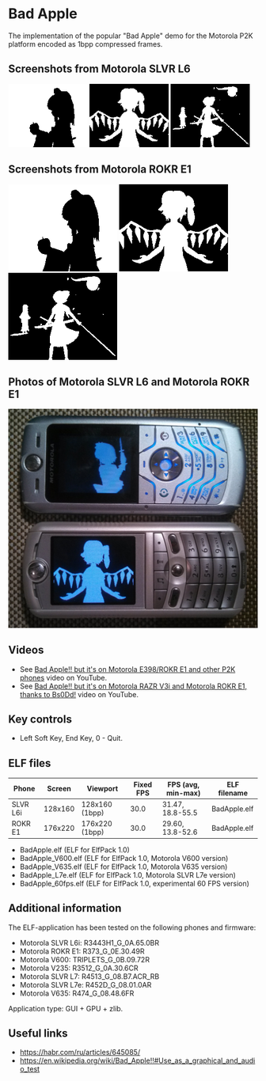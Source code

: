 Bad Apple
=========

The implementation of the popular "Bad Apple" demo for the Motorola P2K platform encoded as 1bpp compressed frames.

## Screenshots from Motorola SLVR L6

![Screenshot of Bad Apple from Motorola L6 1](../images/Screenshot_BadApple_L6_1.png) ![Screenshot of Bad Apple from Motorola L6 2](../images/Screenshot_BadApple_L6_2.png) ![Screenshot of Bad Apple from Motorola L6 3](../images/Screenshot_BadApple_L6_3.png)

## Screenshots from Motorola ROKR E1

![Screenshot of Bad Apple from Motorola E1 1](../images/Screenshot_BadApple_E1_1.png) ![Screenshot of Bad Apple from Motorola E1 2](../images/Screenshot_BadApple_E1_2.png) ![Screenshot of Bad Apple from Motorola E1 3](../images/Screenshot_BadApple_E1_3.png)

## Photos of Motorola SLVR L6 and Motorola ROKR E1

![Photo of Bad Apple on Motorola L6 and Motorola E1 1](../images/Photo_BadApple_L6_E1_1.jpg)

## Videos

* See [Bad Apple!! but it's on Motorola E398/ROKR E1 and other P2K phones](https://www.youtube.com/watch?v=wfju_z-Gamk) video on YouTube.
* See [Bad Apple!! but it's on Motorola RAZR V3i and Motorola ROKR E1, thanks to Bs0Dd!](https://www.youtube.com/watch?v=9GPEvAeGBB0) video on YouTube.

## Key controls

* Left Soft Key, End Key, 0 - Quit.

## ELF files

| Phone    | Screen  | Viewport        | Fixed FPS  | FPS (avg, min-max) | ELF filename |
|----------|---------|-----------------|------------|--------------------|--------------|
| SLVR L6i | 128x160 | 128x160 (1bpp)  | 30.0       | 31.47, 18.8-55.5   | BadApple.elf |
| ROKR E1  | 176x220 | 176x220 (1bpp)  | 30.0       | 29.60, 13.8-52.6   | BadApple.elf |

* BadApple.elf (ELF for ElfPack 1.0)
* BadApple_V600.elf (ELF for ElfPack 1.0, Motorola V600 version)
* BadApple_V635.elf (ELF for ElfPack 1.0, Motorola V635 version)
* BadApple_L7e.elf (ELF for ElfPack 1.0, Motorola SLVR L7e version)
* BadApple_60fps.elf (ELF for ElfPack 1.0, experimental 60 FPS version)

## Additional information

The ELF-application has been tested on the following phones and firmware:

* Motorola SLVR L6i: R3443H1_G_0A.65.0BR
* Motorola ROKR E1: R373_G_0E.30.49R
* Motorola V600: TRIPLETS_G_0B.09.72R
* Motorola V235: R3512_G_0A.30.6CR
* Motorola SLVR L7: R4513_G_08.B7.ACR_RB
* Motorola SLVR L7e: R452D_G_08.01.0AR
* Motorola V635: R474_G_08.48.6FR

Application type: GUI + GPU + zlib.

## Useful links

* https://habr.com/ru/articles/645085/
* https://en.wikipedia.org/wiki/Bad_Apple!!#Use_as_a_graphical_and_audio_test

